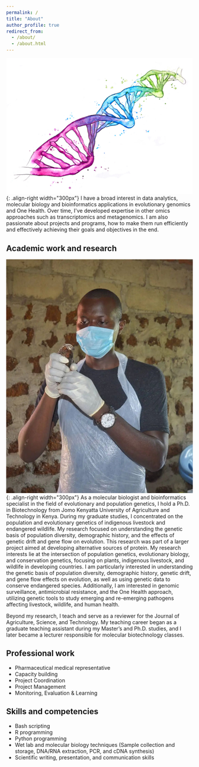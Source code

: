 ```yaml
---
permalink: /
title: "About"
author_profile: true
redirect_from: 
  - /about/
  - /about.html
---
```


![illustration of dna](/images/dna.jpg){: .align-right width="300px"}
I have a broad interest in data analytics, molecular biology and bioinformatics applications in evolutionary genomics and One Health. Over time, I've developed expertise in other omics approaches such as transcriptomics and metagenomics.
I am also passionate about projects and programs, how to make them run efficiently and effectively achieving their goals and objectives in the end.

## Academic work and research
![illustration of me](/images/steve-quail-pic.jpg){: .align-right width="300px"}
As a molecular biologist and bioinformatics specialist in the field of evolutionary and population genetics, I hold a Ph.D. in Biotechnology from Jomo Kenyatta University of Agriculture and Technology in Kenya. During my graduate studies, I concentrated on the population and evolutionary genetics of indigenous livestock and endangered wildlife. My research focused on understanding the genetic basis of population diversity, demographic history, and the effects of genetic drift and gene flow on evolution. This research was part of a larger project aimed at developing alternative sources of protein. My research interests lie at the intersection of population genetics, evolutionary biology, and conservation genetics, focusing on plants, indigenous livestock, and wildlife in developing countries. I am particularly interested in understanding the genetic basis of population diversity, demographic history, genetic drift, and gene flow effects on evolution, as well as using genetic data to conserve endangered species. Additionally, I am interested in genomic surveillance, antimicrobial resistance, and the One Health approach, utilizing genetic tools to study emerging and re-emerging pathogens affecting livestock, wildlife, and human health.

Beyond my research, I teach and serve as a reviewer for the Journal of Agriculture, Science, and Technology. My teaching career began as a graduate teaching assistant during my Master’s and Ph.D. studies, and I later became a lecturer responsible for molecular biotechnology classes.

## Professional work
- Pharmaceutical medical representative
- Capacity building
- Project Coordination
- Project Management
- Monitoring, Evaluation & Learning

## Skills and competencies
- Bash scripting
- R programming
- Python programming
- Wet lab and molecular biology techniques (Sample collection and storage, DNA/RNA extraction, PCR, and cDNA synthesis)
- Scientific writing, presentation, and communication skills







